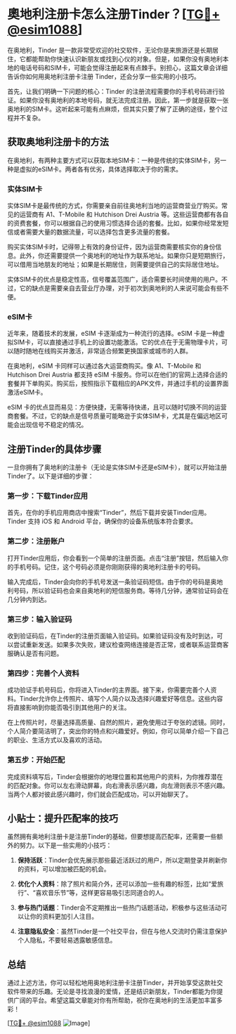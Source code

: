 # 奧地利注册卡怎么注册Tinder？[[TG💪+ @esim1088](https://t.me/s/esim1088)]

在奥地利，Tinder 是一款非常受欢迎的社交软件，无论你是来旅游还是长期居住，它都能帮助你快速认识新朋友或找到心仪的对象。但是，如果你没有奥地利本地的电话号码和SIM卡，可能会觉得注册起来有点棘手。别担心，这篇文章会详细告诉你如何用奥地利注册卡注册 Tinder，还会分享一些实用的小技巧。

首先，让我们明确一下问题的核心：Tinder 的注册流程需要你的手机号码进行验证。如果你没有奥地利的本地号码，就无法完成注册。因此，第一步就是获取一张奥地利的SIM卡。这听起来可能有点麻烦，但其实只要了解了正确的途径，整个过程并不复杂。

## 获取奥地利注册卡的方法

在奥地利，有两种主要方式可以获取本地SIM卡：一种是传统的实体SIM卡，另一种是虚拟的eSIM卡。两者各有优劣，具体选择取决于你的需求。

### 实体SIM卡

实体SIM卡是最传统的方式，你需要亲自前往奥地利当地的运营商营业厅购买。常见的运营商有 A1、T-Mobile 和 Hutchison Drei Austria 等。这些运营商都有各自的资费套餐，你可以根据自己的使用习惯选择合适的套餐。比如，如果你经常发短信或者需要大量的数据流量，可以选择包含更多流量的套餐。

购买实体SIM卡时，记得带上有效的身份证件，因为运营商需要核实你的身份信息。此外，你还需要提供一个奥地利的地址作为联系地址。如果你只是短期旅行，可以借用当地朋友的地址；如果是长期居住，则需要提供自己的实际居住地址。

实体SIM卡的优点是稳定性高，信号覆盖范围广，适合需要长时间使用的用户。不过，它的缺点是需要亲自去营业厅办理，对于初次到奥地利的人来说可能会有些不便。

### eSIM卡

近年来，随着技术的发展，eSIM 卡逐渐成为一种流行的选择。eSIM 卡是一种虚拟SIM卡，可以直接通过手机上的设置功能激活。它的优点在于无需物理卡片，可以随时随地在线购买并激活，非常适合频繁更换国家或城市的人群。

在奥地利，eSIM 卡同样可以通过各大运营商购买。像 A1、T-Mobile 和 Hutchison Drei Austria 都支持 eSIM 卡服务。你可以在他们的官网上选择合适的套餐并下单购买。购买后，按照指示下载相应的APK文件，并通过手机的设置界面激活eSIM卡。

eSIM 卡的优点显而易见：方便快捷，无需等待快递，且可以随时切换不同的运营商套餐。不过，它的缺点是信号质量可能略逊于实体SIM卡，尤其是在偏远地区可能会出现信号不稳定的情况。

## 注册Tinder的具体步骤

一旦你拥有了奥地利的注册卡（无论是实体SIM卡还是eSIM卡），就可以开始注册Tinder了。以下是详细的步骤：

### 第一步：下载Tinder应用

首先，在你的手机应用商店中搜索“Tinder”，然后下载并安装Tinder应用。Tinder 支持 iOS 和 Android 平台，确保你的设备系统版本符合要求。

### 第二步：注册账户

打开Tinder应用后，你会看到一个简单的注册页面。点击“注册”按钮，然后输入你的手机号码。记住，这个号码必须是你刚刚获得的奥地利注册卡的号码。

输入完成后，Tinder会向你的手机号发送一条验证码短信。由于你的号码是奥地利号码，所以验证码也会来自奥地利的短信服务商。等待几分钟，通常验证码会在几分钟内到达。

### 第三步：输入验证码

收到验证码后，在Tinder的注册页面输入验证码。如果验证码没有及时到达，可以尝试重新发送。如果多次失败，建议检查网络连接是否正常，或者联系运营商客服确认是否有问题。

### 第四步：完善个人资料

成功验证手机号码后，你将进入Tinder的主界面。接下来，你需要完善个人资料。Tinder允许你上传照片、填写个人简介以及选择兴趣爱好等信息。这些内容将直接影响到你能否吸引到其他用户的关注。

在上传照片时，尽量选择高质量、自然的照片，避免使用过于夸张的滤镜。同时，个人简介要简洁明了，突出你的特点和兴趣爱好。例如，你可以简单介绍一下自己的职业、生活方式以及喜欢的活动。

### 第五步：开始匹配

完成资料填写后，Tinder会根据你的地理位置和其他用户的资料，为你推荐潜在的匹配对象。你可以左右滑动屏幕，向右滑表示感兴趣，向左滑则表示不感兴趣。当两个人都对彼此感兴趣时，你们就会匹配成功，可以开始聊天了。

## 小贴士：提升匹配率的技巧

虽然拥有奥地利注册卡是注册Tinder的基础，但要想提高匹配率，还需要一些额外的努力。以下是一些实用的小技巧：

1. **保持活跃**：Tinder会优先展示那些最近活跃过的用户，所以定期登录并刷新你的资料，可以增加被匹配的机会。
   
2. **优化个人资料**：除了照片和简介外，还可以添加一些有趣的标签，比如“爱旅行”、“喜欢音乐节”等，这样更容易吸引志同道合的人。

3. **参与热门话题**：Tinder会不定期推出一些热门话题活动，积极参与这些活动可以让你的资料更加引人注目。

4. **注意隐私安全**：虽然Tinder是一个社交平台，但在与他人交流时仍需注意保护个人隐私，不要轻易透露敏感信息。

## 总结

通过上述方法，你可以轻松地用奥地利注册卡注册Tinder，并开始享受这款社交软件带来的乐趣。无论是寻找浪漫的爱情，还是结识新朋友，Tinder都能为你提供广阔的平台。希望这篇文章能对你有所帮助，祝你在奥地利的生活更加丰富多彩！

[[TG💪+ @esim1088](https://t.me/s/esim1088) ![Image](https://i.postimg.cc/4NQfJmqS/Snipaste-2025-05-13-00-14-12.png)]